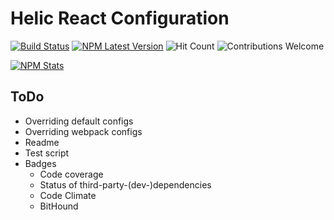 # Helic React Configuration

[![Build Status](https://travis-ci.org/rusty1s/helic-react-config.svg?branch=master)](https://travis-ci.org/rusty1s/helic-react-config)
[![NPM Latest Version](https://img.shields.io/node/v/helic-react-config.svg)](https://www.npmjs.com/package/helic-react-config)
![Hit Count](https://hitt.herokuapp.com/rusty1s/helic-react-config.svg)
![Contributions Welcome](https://img.shields.io/badge/contributions-welcome-brightgreen.svg)

[![NPM Stats](https://nodei.co/npm/helic-react-config.png?downloads=true&downloadRank=true&stars=true)](https://www.npmjs.com/package/helic-react-config)

## ToDo

* Overriding default configs
* Overriding webpack configs
* Readme
* Test script
* Badges
  * Code coverage
  * Status of third-party-(dev-)dependencies
  * Code Climate
  * BitHound
